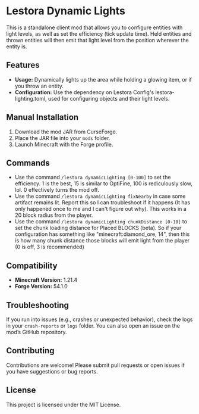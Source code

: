 # Lestora Dynamic Lights

This is a standalone client mod that allows you to configure entities with light levels, as well as set the efficiency (tick update time).  Held entities and thrown entities will then emit that light level from the position wherever the entity is.

## Features
- **Usage:** Dynamically lights up the area while holding a glowing item, or if you throw an entity.
- **Configuration:** Use the dependency on Lestora Config's lestora-lighting.toml, used for configuring objects and their light levels.

## Manual Installation
1. Download the mod JAR from CurseForge.
2. Place the JAR file into your `mods` folder.
3. Launch Minecraft with the Forge profile.

## Commands
- Use the command `/lestora dynamicLighting [0-100]` to set the efficiency.  1 is the best, 15 is similar to OptiFine, 100 is rediculously slow, lol.  0 effectively turns the mod off.
- Use the command `/lestora dynamicLighting fixNearby` in case some artifact remains lit.  Report this so I can troubleshoot if it happens (It has only happened once to me and I can't figure out why).  This works in a 20 block radius from the player.
- Use the command `/lestora dynamicLighting chunkDistance [0-10]` to set the chunk loading distance for Placed BLOCKS (beta).  So if your configuration has something like "minecraft:diamond_ore, 14", then this is how many chunk distance those blocks will emit light from the player (0 is off, 3 is recommended)

## Compatibility
- **Minecraft Version:** 1.21.4
- **Forge Version:** 54.1.0

## Troubleshooting
If you run into issues (e.g., crashes or unexpected behavior), check the logs in your `crash-reports` or `logs` folder. You can also open an issue on the mod’s GitHub repository.

## Contributing
Contributions are welcome! Please submit pull requests or open issues if you have suggestions or bug reports.

## License
This project is licensed under the MIT License.

